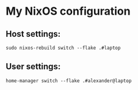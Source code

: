 # My NixOS configuration

## Host settings:
```
sudo nixos-rebuild switch --flake .#laptop
```
## User settings:
```
home-manager switch --flake .#alexander@laptop
```
